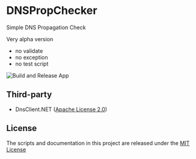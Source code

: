 # DNSPropChecker
Simple DNS Propagation Check

Very alpha version 
- no validate
- no exception
- no test script

![Build and Release App](https://github.com/fordantitrust/DNSPropChecker/workflows/Build%20and%20Release%20App/badge.svg?branch=release)

## Third-party

* DnsClient.NET ([Apache License 2.0](https://github.com/MichaCo/DnsClient.NET/blob/dev/LICENSE))

## License
The scripts and documentation in this project are released under the [MIT License](LICENSE)
